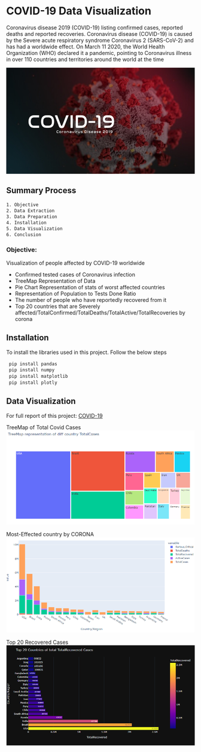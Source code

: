 
# **COVID-19 Data Visualization**

Coronavirus disease 2019 (COVID-19) listing confirmed cases, reported deaths and reported recoveries. Coronavirus disease (COVID-19) is caused by the Severe acute respiratory syndrome Coronavirus 2 (SARS-CoV-2) and has had a worldwide effect. On March 11 2020, the World Health Organization (WHO) declared it a pandemic, pointing to Coronavirus illness in over 110 countries and territories around the world at the time

![App Screenshot](https://github.com/L-VinayKumar/COVID-19-Data-Visualization/blob/main/Covid-19%20data%20visualization/CovidImage.jpg?raw=true)

## Summary Process

    1. Objective
    2. Data Extraction
    3. Data Preparation
    4. Installation
    5. Data Visualization
    6. Conclusion
 
### Objective:
 Visualization of people affected by COVID-19 worldwide

 * Confirmed tested cases of Coronavirus infection
 * TreeMap Representation of Data
 * Pie Chart Representation of stats of worst affected countries
 * Representation of Population to Tests Done Ratio
 * The number of people who have reportedly recovered from it
 * Top 20 countries that are Severely affected/TotalConfirmed/TotalDeaths/TotalActive/TotalRecoveries by corona 

## Installation

To install the libraries used in this project. Follow the below steps

```bash
 pip install pandas
 pip install numpy
 pip install matplotlib
 pip install plotly
```

## Data Visualization 

For full report of this project: [COVID-19](https://github.com/L-VinayKumar/COVID-19-Data-Visualization/blob/main/Covid-19%20data%20visualization/covid-19_analysis.ipynb)

TreeMap of Total Covid Cases 
![Logo](https://github.com/L-VinayKumar/COVID-19-Data-Visualization/blob/main/Covid-19%20data%20visualization/treemap.PNG?raw=true)
             
Most-Effected country by CORONA
![Logo](https://github.com/L-VinayKumar/COVID-19-Data-Visualization/blob/main/Covid-19%20data%20visualization/most-affected.PNG?raw=true)
     
Top 20 Recovered Cases 
![Logo](https://github.com/L-VinayKumar/COVID-19-Data-Visualization/blob/main/Covid-19%20data%20visualization/Recovered.PNG?raw=true) 
